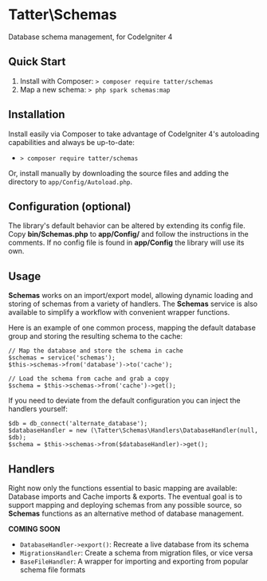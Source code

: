 # Tatter\Schemas
Database schema management, for CodeIgniter 4

## Quick Start

1. Install with Composer: `> composer require tatter/schemas`
2. Map a new schema: `> php spark schemas:map`

## Installation

Install easily via Composer to take advantage of CodeIgniter 4's autoloading capabilities
and always be up-to-date:
* `> composer require tatter/schemas`

Or, install manually by downloading the source files and adding the directory to
`app/Config/Autoload.php`.

## Configuration (optional)

The library's default behavior can be altered by extending its config file. Copy
**bin/Schemas.php** to **app/Config/** and follow the instructions
in the comments. If no config file is found in **app/Config** the library will use its own.

## Usage

**Schemas** works on an import/export model, allowing dynamic loading and storing of schemas
from a variety of handlers. The **Schemas** service is also available to simplify a workflow
with convenient wrapper functions.

Here is an example of one common process, mapping the default database group and storing
the resulting schema to the cache:

```
// Map the database and store the schema in cache
$schemas = service('schemas');
$this->schemas->from('database')->to('cache');

// Load the schema from cache and grab a copy
$schema = $this->schemas->from('cache')->get();
```

If you need to deviate from the default configuration you can inject the handlers yourself:
```
$db = db_connect('alternate_database');
$databaseHandler = new (\Tatter\Schemas\Handlers\DatabaseHandler(null, $db);
$schema = $this->schemas->from($databaseHandler)->get();
```

## Handlers

Right now only the functions essential to basic mapping are available: Database imports
and Cache imports & exports. The eventual goal is to support mapping and deploying schemas
from any possible source, so **Schemas** functions as an alternative method of database
management.

**COMING SOON**
* `DatabaseHandler->export()`: Recreate a live database from its schema
* `MigrationsHandler`: Create a schema from migration files, or vice versa
* `BaseFileHandler`: A wrapper for importing and exporting from popular schema file formats
